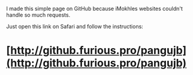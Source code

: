 I made this simple page on GitHub because iMokhles websites couldn't handle so much requests.

Just open this link on Safari and follow the instructions:

# [http://github.furious.pro/pangujb](http://github.furious.pro/pangujb)
